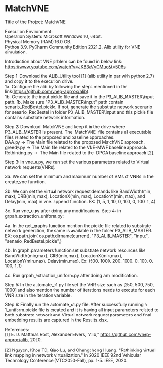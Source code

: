 # MatchVNE
Title of the Project: MatchVNE <br />



Execution Environment: <br />
Operation System: Microsoft Windows 10, 64bit.<br />
Physical Memory (RAM) 16.0 GB.<br />
Python 3.9. PyCharm Community Edition 2021.2. Alib utility for VNE simulation.<br />

Introduction about VNE prblem can be found in below link:
https://www.youtube.com/watch?v=JKB3aVyCMuo&t=506s



Step 1: Download the ALIB_Utility tool [1] (alib utility in par with python 2.7) and copy it to the execution drive. <br />
1a. Configure the alib by following the steps mentioned in the link(https://github.com/vnep-approx/alib).<br />
1b. Generate the input.pickle file and save it in the P3_ALIB_MASTER\input path. 1b. Make sure "P3_ALIB_MASTER\input" path contain senario_RedBestel.pickle. If not, generate the substrate network scenario for senario_RedBestel in folder P3_ALIB_MASTER\input and this pickle file contains substrate network information.<br />

Step 2: Download  MatchVNE and keep it in the drive where P3_ALIB_MASTER is present. The  MatchVNE  file contains all executable files related to the proposed and baseline approaches. <br />
DAA.py -> The Main file related to the proposed MatchVNE approach.<br />
greedy.py -> The Main file related to the VNE-MWF baseline approach.<br />
Rethinking.py ->  The Main file related to the  DPGA baseline approach [2].<br />

Step 3: In vne_u.py, we can set the various parameters related to Virtual network requests(VNRs).<br />

3a. We can set the minimum and maximum number of VMs of VNRs in the create_vne function.<br />

3b. We can set the virtual network request demands like BandWidth(min, max), CRB(min, max), LocationX(min, max), LocationY(min, max), and Delay(min, max) in vne. append function. EX: (1, 5, 1, 10, 0, 100, 0, 100, 1, 4)<br />

3c. Run vne_u.py after doing any modifications. Step 4: In grpah_extraction_uniform.py:<br />

4a. In the get_graphs function mention the pickle file related to substrate network generation, the same is available in the folder P3_ALIB_MASTER. EX: os.path.join( os.path.dirname(current), "P3_ALIB_MASTER", "input", "senario_RedBestel.pickle",)<br />

4b. In graph.parameters function set substrate network resources like BandWidth(min,max), CRB(min,max), LocationX(min,max), LocationY(min,max), Delay(min,max). Ex: (500, 1000, 200, 1000, 0, 100, 0, 100, 1, 1)<br />

4c. Run grpah_extraction_uniform.py after doing any modification. <br />

Step 5: In the automate_c1.py file set the VNR size such as [250, 500, 750, 1000] and also mention the number of iterations needs to execute for each VNR size in the iteration variable.<br />

Step 6: Finally run the automate_c1.py file. After successfully running a 1_uniform.pickle file is created and it is having all input parameters related to both substrate network and Virtual network request parameters and final embedding results are captured in the Results.xlsx.  

References:<br />
[1] E. D. Matthias Rost, Alexander Elvers, “Alib,” https://github.com/vnep-approx/alib, 2020. <br />
<br />
[2] Nguyen, Khoa TD, Qiao Lu, and Changcheng Huang. "Rethinking virtual link mapping in network virtualization." In 2020 IEEE 92nd Vehicular Technology Conference (VTC2020-Fall), pp. 1-5. IEEE, 2020.<br />

